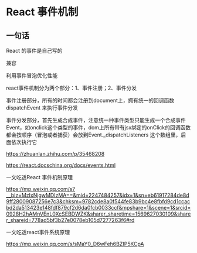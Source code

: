 # React 事件机制



## 一句话

React 的事件是自己写的

兼容

利用事件冒泡优化性能





react事件机制分为两个部分：1、事件注册；2、事件分发

事件注册部分，所有的时间都会注册到document上，拥有统一的回调函数dispatchEvent 来执行事件分发

事件分发部分，首先生成合成事件，注意统一种事件类型只能生成一个合成事件Event，如onclick这个类型的事件，dom上所有带有jsx绑定的onClick的回调函数都会按顺序（冒泡或者捕获）会放到Event._dispatchListeners 这个数组里，后面依次执行它



https://zhuanlan.zhihu.com/p/35468208

https://react.docschina.org/docs/events.html





一文吃透React 事件机制原理

https://mp.weixin.qq.com/s?__biz=MzIxNjgwMDIzMA==&mid=2247484257&idx=1&sn=eb61917284de8d9ff28009087256e7c3&chksm=9782cde8a0f544fe83b9bc4e8fbfd9cd1ccacbd2da513423e148fdf879cf2d6da0fcb0033ccf&mpshare=1&scene=1&srcid=0928H2hAMnVEnL0XcSEBDWZK&sharer_sharetime=1569627030109&sharer_shareid=778ad5bf3b27e0078eb105d7277263f6#rd



一文吃透react事件系统原理

https://mp.weixin.qq.com/s/sMaY0_D6wFeh6BZIP5KCpA